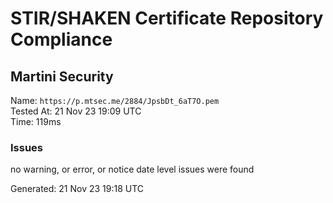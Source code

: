 # STIR/SHAKEN Certificate Repository Compliance

## Martini Security

Name: `https://p.mtsec.me/2884/JpsbDt_6aT7O.pem`\
Tested At: 21 Nov 23 19:09 UTC\
Time: 119ms

### Issues

no warning, or error, or notice date level issues were found

Generated: 21 Nov 23 19:18 UTC